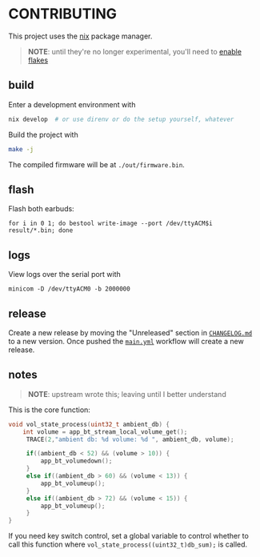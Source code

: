 # CONTRIBUTING

This project uses the [nix](https://nixos.org/download.html) package manager.

> **NOTE**: until they're no longer experimental, you'll need to [enable flakes](https://nixos.wiki/wiki/Flakes#Enable_flakes)

## build

Enter a development environment with

```sh
nix develop  # or use direnv or do the setup yourself, whatever
```

Build the project with

```sh
make -j
```

The compiled firmware will be at `./out/firmware.bin`.

## flash

Flash both earbuds:

    for i in 0 1; do bestool write-image --port /dev/ttyACM$i result/*.bin; done

## logs

View logs over the serial port with

    minicom -D /dev/ttyACM0 -b 2000000

## release

Create a new release by moving the "Unreleased" section in [`CHANGELOG.md`](./CHANGELOG.md) to a new version.
Once pushed the [`main.yml`](./.github/workflows/main.yml) workflow will create a new release.

## notes

> **NOTE**: upstream wrote this; leaving until I better understand

This is the core function:

```c
void vol_state_process(uint32_t ambient_db) {
    int volume = app_bt_stream_local_volume_get();
     TRACE(2,"ambient db: %d volume: %d ", ambient_db, volume);

     if((ambient_db < 52) && (volume > 10)) {
         app_bt_volumedown();
     }
     else if((ambient_db > 60) && (volume < 13)) {
         app_bt_volumeup();
     }
     else if((ambient_db > 72) && (volume < 15)) {
         app_bt_volumeup();
     }
}
```

If you need key switch control, set a global variable to control whether to call this function where `vol_state_process((uint32_t)db_sum);` is called.
